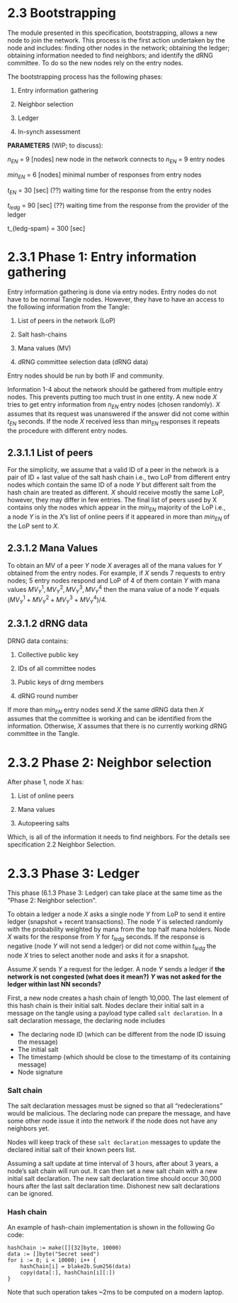 
# 2.3 Bootstrapping

  
The module presented in this specification, bootstrapping, allows a new node to join the network. This process is the first action undertaken by the node and includes: finding other nodes in the network; obtaining the ledger; obtaining information needed to find neighbors; and identify the dRNG committee. To do so the new nodes rely on the entry nodes.
  

The bootstrapping process has the following phases:

  
  

1. Entry information gathering

  

2. Neighbor selection

  

3. Ledger

  

4. In-synch assessment

  

  

**PARAMETERS** (WIP; to discuss):

  

$n_{EN}$ = 9 [nodes]  new node in the network connects to $n_{EN}$ = 9 entry nodes

  

$min_{EN}$ = 6 [nodes]  minimal number of responses from entry nodes

  

$t_{EN}$ = 30 [sec] (??)  waiting time for the response from the entry nodes

  

$t_{ledg}$ = 90 [sec] (??) waiting time from the response from the provider of the ledger

t_{ledg-spam} = 300 [sec]

  
  

# 2.3.1 Phase 1: Entry information gathering

  

Entry information gathering is done via entry nodes. Entry nodes do not have to be normal Tangle nodes. However, they have to have an access to the following information from the Tangle:

  

1. List of peers in the network (LoP)

  

2. Salt hash-chains

  

3. Mana values (MV)

  

4. dRNG committee selection data (dRNG data)

  
  

Entry nodes should be run by both IF and community.

  

Information 1-4 about the network should be gathered from multiple entry nodes. This prevents putting too much trust in one entity. A new node $X$ tries to get entry information from $n_{EN}$ entry nodes (chosen randomly). $X$ assumes that its request was unanswered if the answer did not come within $t_{EN}$ seconds. If the node $X$ received less than $min_{EN}$ responses it repeats the procedure with different entry nodes.

   

## 2.3.1.1 List of peers

  
  
For the simplicity, we assume that a valid ID of a peer in the network is a pair of ID + last value of the salt hash chain i.e., two LoP from different entry nodes which contain the same ID of a node $Y$ but different salt from the hash chain are treated as different. $X$ should receive mostly the same LoP, however, they may differ in few entries. The final list of peers used by X contains only the nodes which appear in the $min_{EN}$ majority of the LoP i.e., a node $Y$ is in the $X$’s list of online peers if it appeared in more than $min_{EN}$ of the LoP sent to $X$.
  

## 2.3.1.2 Mana Values

  

To obtain an MV of a peer $Y$ node $X$ averages all of the mana values for $Y$ obtained from the entry nodes. For example, if $X$ sends 7 requests to entry nodes; 5 entry nodes respond and LoP of 4 of them contain $Y$ with mana values $MV^1_Y,MV^2_Y,MV^3_Y,MV^4_Y$ then the mana value of a node $Y$ equals $(MV^1_Y+MV^2_Y+MV^3_Y+MV^4_Y)/4$.

  
  

## 2.3.1.2 dRNG data

  

DRNG data contains:

  

1. Collective public key

  

2. IDs of all committee nodes

  

3. Public keys of drng members

  

4. dRNG round number

  

If more than $min_{EN}$ entry nodes send $X$ the same dRNG data then $X$ assumes that the committee is working and can be identified from the information. Otherwise, $X$ assumes that there is no currently working dRNG committee in the Tangle.

  

# 2.3.2 Phase 2: Neighbor selection

  
  

After phase 1, node $X$ has:

  

1. List of online peers

  

2. Mana values

  

3. Autopeering salts

  

Which, is all of the information it needs to find neighbors. For the details see specification 2.2 Neighbor Selection.

  
  

# 2.3.3 Phase 3: Ledger

  
  
This phase (6.1.3 Phase 3: Ledger) can take place at the same time as the "Phase 2: Neighbor selection". 

To obtain a ledger a node $X$ asks a single node $Y$ from LoP to send it entire ledger (snapshot + recent transactions). The node $Y$ is selected randomly with the probability weighted by mana from the top half mana holders. Node $X$ waits for the response from $Y$ for $t_{ledg}$ seconds. If the response is negative (node $Y$ will not send a ledger) or did not come within $t_{ledg}$ the node $X$ tries to select another node and asks it for a snapshot.

Assume $X$ sends $Y$ a request for the ledger. A node $Y$ sends a ledger if **the network is not congested (what does it mean?)** **$Y$ was not asked for the ledger within last NN seconds?** 

First, a new node creates a hash chain of length 10,000. The last element of this hash chain is their initial salt. Nodes declare their initial salt in a message on the tangle using a payload type called `salt declaration`. In a salt declaration message, the declaring node includes

+ The declaring node ID (which can be different from the node ID issuing the message)
+ The initial salt
+ The timestamp (which should be close to the timestamp of its containing message)
+ Node signature

### Salt chain

The salt declaration messages must be signed so that all “redeclerations” would be malicious.
The declaring node can prepare the message, and have some other node issue it into the network if the node does not have any neighbors yet. 

Nodes will keep track of these `salt declaration` messages to update the declared initial salt of their known peers list.

Assuming a salt update at time interval of 3 hours, after about 3 years, a node’s salt chain will run out. It can then set a new salt chain with a new initial salt declaration. The new salt declaration time should occur 30,000 hours after the last salt declaration time. Dishonest new salt declarations can be ignored.

### Hash chain

An example of hash-chain implementation is shown in the following Go code:

```
hashChain := make([][32]byte, 10000)
data := []byte("Secret seed")
for i := 0; i < 10000; i++ {
    hashChain[i] = blake2b.Sum256(data)
    copy(data[:], hashChain[i][:])
}
```

Note that such operation takes ~2ms to be computed on a modern laptop.